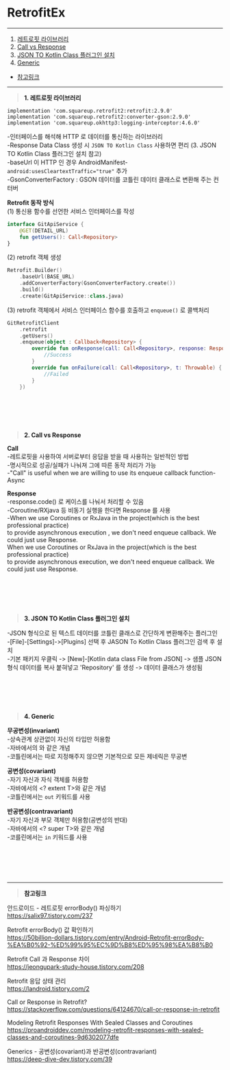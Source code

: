 # RetrofitEx

---
1. <a href = "#content1">레트로핏 라이브러리</a></br>
2. <a href = "#content2">Call vs Response</a></br>
3. <a href = "#content3">JSON TO Kotlin Class 플러그인 설치</a></br>
4. <a href = "#content4">Generic</a></br>
* <a href = "#ref">참고링크</a>
---
><a id = "content1">**1. 레트로핏 라이브러리**</a></br>

`implementation 'com.squareup.retrofit2:retrofit:2.9.0'`</br>
`implementation 'com.squareup.retrofit2:converter-gson:2.9.0'`</br>
`implementation 'com.squareup.okhttp3:logging-interceptor:4.6.0'`</br>

-인터페이스를 해석해 HTTP 로 데이터를 통신하는 라이브러리</br>
-Response Data Class 생성 시 `JSON TO Kotlin Class` 사용하면 편리 (3. JSON TO Kotlin Class 플러그인 설치 참고)</br>
-baseUrl 이 HTTP 인 경우 AndroidManifest-<application> `android:usesCleartextTraffic="true"` 추가</br>
-GsonConverterFactory : GSON 데이터를 코틀린 데이터 클래스로 변환해 주는 컨터버</br>

**Retrofit 동작 방식**</br>
(1) 통신용 함수를 선언한 서비스 인터페이스를 작성</br>
```kotlin
interface GitApiService {
    @GET(DETAIL_URL)
    fun getUsers(): Call<Repository>
}
```

(2) retrofit 객체 생성</br>
```kotlin
Retrofit.Builder()
    .baseUrl(BASE_URL)
    .addConverterFactory(GsonConverterFactory.create())
    .build()
    .create(GitApiService::class.java)
```

(3) retrofit 객체에서 서비스 인터페이스 함수를 호출하고 `enqueue()` 로 콜백처리</br>
```kotlin
GitRetrofitClient
    .retrofit    
    .getUsers()
    .enqueue(object : Callback<Repository> {
        override fun onResponse(call: Call<Repository>, response: Response<Repository>) {
            //Success
        }
        override fun onFailure(call: Call<Repository>, t: Throwable) {
            //Failed
        }
    })
```

<br></br>
<br></br>

><a id = "content2">**2. Call vs Response**</a></br>

**Call**</br>
-레트로핏을 사용하여 서버로부터 응답을 받을 때 사용하는 일반적인 방법</br>
-명시적으로 성공/실패가 나눠져 그에 따른 동작 처리가 가능</br>
-"Call" is useful when we are willing to use its enqueue callback function-Async</br>

**Response**</br>
-response.code() 로 케이스를 나눠서 처리할 수 있음</br>
-Coroutine/RXjava 등 비동기 실행을 한다면 Response 를 사용</br>
-When we use Coroutines or RxJava in the project(which is the best professional practice)</br>
to provide asynchronous execution , we don't need enqueue callback. We could just use Response.</br>
When we use Coroutines or RxJava in the project(which is the best professional practice)</br>
to provide asynchronous execution, we don't need enqueue callback. We could just use Response.</br>

<br></br>
<br></br>

><a id = "content3">**3. JSON TO Kotlin Class 플러그인 설치**</a></br>

-JSON 형식으로 된 텍스트 데이터를 코틀린 클래스로 간단하게 변환해주는 플러그인</br>
-[File]-[Settings]->[Plugins] 선택 후 JASON To Kotlin Class 플러그인 검색 후 설치</br>
-기본 패키지 우클릭 -> [New]-[Kotlin data class File from JSON] -> 샘플 JSON 형식 데이터를 복사 붙혀넣고 'Repository' 를 생성 -> 데이터 클래스가 생성됨</br>

<br></br>
<br></br>

><a id = "content4">**4. Generic**</a></br>

**무공변성(invariant)**</br>
-상속관계 상관없이 자신의 타입만 허용함</br>
-자바에서의 <T>와 같은 개념</br>
-코틀린에서는 따로 지정해주지 않으면 기본적으로 모든 제네릭은 무공변</br>


**공변성(covariant)**</br>
-자기 자신과 자식 객체를 허용함</br>
-자바에서의 <? extent T>와 같은 개념</br>
-코틀린에서는 `out` 키워드를 사용</br>


**반공변성(contravariant)**</br>
-자기 자신과 부모 객체만 허용함(공변성의 반대)</br>
-자바에서의 <? super T>와 같은 개념</br>
-코를린에서는 `in` 키워드를 사용</br>


<br></br>
<br></br>

---

><a id = "ref">**참고링크**</a></br>

안드로이드 - 레트로핏 errorBody() 파싱하기</br>
https://salix97.tistory.com/237</br>

Retrofit errorBody() 값 확인하기</br>
https://50billion-dollars.tistory.com/entry/Android-Retrofit-errorBody-%EA%B0%92-%ED%99%95%EC%9D%B8%ED%95%98%EA%B8%B0</br>

Retrofit Call 과 Response 차이</br>
https://jeongupark-study-house.tistory.com/208</br>

Retrofit 응답 상태 관리</br>
https://landroid.tistory.com/2</br>

Call or Response in Retrofit?</br>
https://stackoverflow.com/questions/64124670/call-or-response-in-retrofit</br>

Modeling Retrofit Responses With Sealed Classes and Coroutines</br>
https://proandroiddev.com/modeling-retrofit-responses-with-sealed-classes-and-coroutines-9d6302077dfe</br>

Generics - 공변성(covariant)과 반공변성(contravariant)</br>
https://deep-dive-dev.tistory.com/39</br>